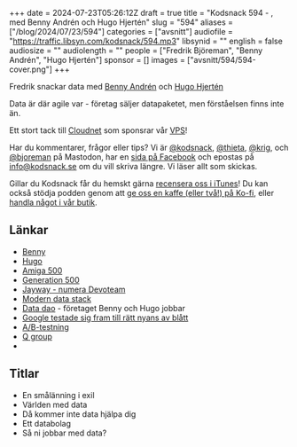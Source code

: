 +++
date = 2024-07-23T05:26:12Z
draft = true
title = "Kodsnack 594 - , med Benny Andrén och Hugo Hjertén"
slug = "594"
aliases = ["/blog/2024/07/23/594"]
categories = ["avsnitt"]
audiofile = "https://traffic.libsyn.com/kodsnack/594.mp3"
libsynid = ""
english = false
audiosize = ""
audiolength = ""
people = ["Fredrik Björeman", "Benny Andrén", "Hugo Hjertén"]
sponsor = []
images = ["avsnitt/594/594-cover.png"]
+++

Fredrik snackar data med [Benny Andrén](https://www.linkedin.com/in/benny-andren/) och [Hugo Hjertén](https://www.linkedin.com/in/hugohjerten/)

Data är där agile var - företag säljer datapaketet, men förståelsen finns inte än.

Ett stort tack till [Cloudnet](https://www.cloudnet.se) som sponsrar vår [VPS](https://en.wikipedia.org/wiki/Virtual_private_server)!

Har du kommentarer, frågor eller tips? Vi är [@kodsnack](https://social.podsnack.se/@kodsnack), [@thieta](https://6510.nu/@thieta), [@krig](https://6510.nu/@krig), och [@bjoreman](https://toot.cafe/@bjoreman) på Mastodon, har en [sida på Facebook](https://www.facebook.com/) och epostas på [info@kodsnack.se](mailto:info@kodsnack.se) om du vill skriva längre. Vi läser allt som skickas.

Gillar du Kodsnack får du hemskt gärna [recensera oss i iTunes](https://itunes.apple.com/se/podcast/kodsnack/id561631498?l=en)! Du kan också stödja podden genom att <a href="https://ko-fi.com/kodsnack" rel="payment">ge oss en kaffe (eller två!) på Ko-fi</a>, eller [handla något i vår butik](https://shop.spreadshirt.se/kodsnack/).

## Länkar
* [Benny](https://www.linkedin.com/in/benny-andren/)
* [Hugo](https://www.linkedin.com/in/hugohjerten/)
* [Amiga 500](https://en.wikipedia.org/wiki/Amiga_500)
* [Generation 500](https://fandrake.com/produkt/generation-500/)
* [Jayway - numera Devoteam](https://se.devoteam.com/om-oss/)
* [Modern data stack](https://www.thoughtspot.com/data-trends/best-practices/modern-data-stack)
* [Data dao](https://www.datadao.se/) - företaget Benny och Hugo jobbar
* [Google testade sig fram till rätt nyans av blått](https://bharathbalasubramanian.medium.com/data-driven-decisions-googles-50-shades-of-blue-experiment-996f01819a97)
* [A/B-testning](https://en.wikipedia.org/wiki/A/B_testing)
* [Q group](https://q.group/)
* 

## Titlar
* En smålänning i exil
* Världen med data
* Då kommer inte data hjälpa dig
* Ett databolag
* Så ni jobbar med data?